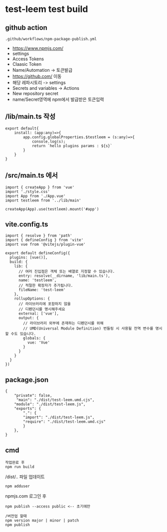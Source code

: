 # test-leem test build



## github action
```code
.github/workflows/npm-package-publish.yml
```
- https://www.npmjs.com/
- settings
- Access Tokens
- Claasic Token
- Name/Automation -> 토큰발급
- https://github.com/ 이동
- 해당 레파시토리 -> settings
- Secrets and variables -> Actions
- New repository secret
- name/Secret영역에 npm에서 발급받은 토큰입력

## /lib/main.ts 작성
```
export default{
    install: (app:any)=>{
        app.config.globalProperties.$testleem = (s:any)=>{
            console.log(s);
            return `hello plugins params : ${s}`
        }
    }
}
```
## /src/main.ts 에서 
```
import { createApp } from 'vue'
import './style.css'
import App from './App.vue'
import testleem from '../lib/main'

createApp(App).use(testleem).mount('#app')
```
## vite.config.ts
```// vite.config.js
import { resolve } from 'path'
import { defineConfig } from 'vite'
import vue from '@vitejs/plugin-vue'

export default defineConfig({
  plugins: [vue()],
  build: {
    lib: {
      // 여러 진입점은 객체 또는 배열로 지정할 수 있습니다.
      entry: resolve(__dirname, 'lib/main.ts'),
      name: 'testleem',
      // 적절한 확장자가 추가됩니다.
      fileName: 'test-leem'
    },
    rollupOptions: {
      // 라이브러리에 포함하지 않을
      // 디펜던시를 명시해주세요
      external: ['vue'],
      output: {
        // 라이브러리 외부에 존재하는 디펜던시를 위해
        // UMD(Universal Module Definition) 번들링 시 사용될 전역 변수를 명시할 수도 있습니다.
        globals: {
          vue: 'Vue'
        }
      }
    }
  }
})
```


## package.json
```
{
    "private": false,
     "main": "./dist/test-leem.umd.cjs",
    "module": "./dist/test-leem.js",
    "exports": {
        ".": {
        "import": "./dist/test-leem.js",
        "require": "./dist/test-leem.umd.cjs"
        }
    },
}
```

## cmd
```
작업완료 후 
npm run build
```
/dist/.. 파일 업데이트
```
npm adduser
```
npmjs.com 로그인 후 
```
npm publish --access public <-- 초기에만
```
```
/버전업 할때
npm version major | minor | patch
npm publish
```


